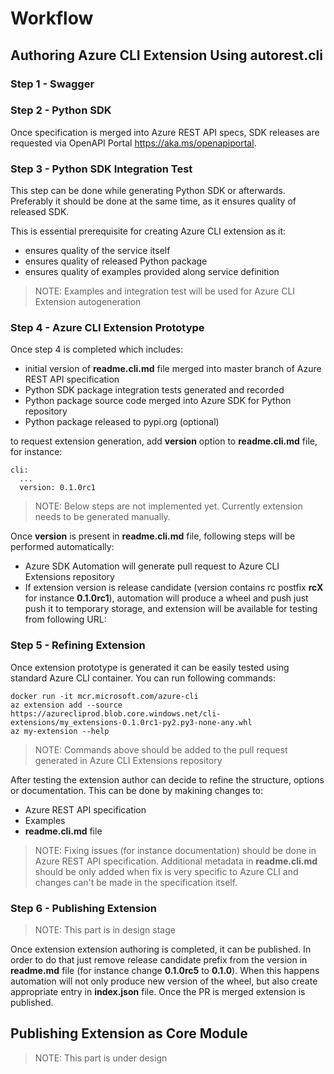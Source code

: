 # Workflow

## Authoring Azure CLI Extension Using **autorest.cli**

### Step 1 - Swagger

### Step 2 - Python SDK

Once specification is merged into Azure REST API specs, SDK releases are requested via OpenAPI Portal https://aka.ms/openapiportal.

### Step 3 - Python SDK Integration Test

This step can be done while generating Python SDK or afterwards.
Preferably it should be done at the same time, as it ensures quality of released SDK.

This is essential prerequisite for creating Azure CLI extension as it:
- ensures quality of the service itself
- ensures quality of released Python package
- ensures quality of examples provided along service definition

>NOTE: Examples and integration test will be used for Azure CLI Extension autogeneration


### Step 4 - Azure CLI Extension Prototype

Once step 4 is completed which includes:
- initial version of **readme.cli.md** file merged into master branch of Azure REST API specification
- Python SDK package integration tests generated and recorded
- Python package source code merged into Azure SDK for Python repository
- Python package released to pypi.org (optional)

to request extension generation, add **version** option to **readme.cli.md** file, for instance:

    cli:
      ...
      version: 0.1.0rc1

>NOTE: Below steps are not implemented yet. Currently extension needs to be generated manually.

Once **version** is present in **readme.cli.md** file, following steps will be performed automatically:
- Azure SDK Automation will generate pull request to Azure CLI Extensions repository
- If extension version is release candidate (version contains rc postfix **rcX** for instance **0.1.0rc1**), automation will produce a wheel and push just push it to temporary storage, and extension will be available for testing from following URL:

### Step 5 - Refining Extension

Once extension prototype is generated it can be easily tested using standard Azure CLI container. You can run following commands:

    docker run -it mcr.microsoft.com/azure-cli
    az extension add --source https://azurecliprod.blob.core.windows.net/cli-extensions/my_extensions-0.1.0rc1-py2.py3-none-any.whl
    az my-extension --help

>NOTE: Commands above should be added to the pull request generated in Azure CLI Extensions repository

After testing the extension author can decide to refine the structure, options or documentation. This can be done by makining changes to:
- Azure REST API specification
- Examples
- **readme.cli.md** file

>NOTE: Fixing issues (for instance documentation) should be done in Azure REST API specification. Additional metadata in **readme.cli.md** should be only added when fix is very specific to Azure CLI and changes can't be made in the specification itself.

### Step 6 - Publishing Extension

>NOTE: This part is in design stage

Once extension extension authoring is completed, it can be published.
In order to do that just remove release candidate prefix from the version in **readme.md** file (for instance change **0.1.0rc5** to **0.1.0**).
When this happens automation will not only produce new version of the wheel, but also create appropriate entry in **index.json** file. Once the PR is merged extension is published.

## Publishing Extension as Core Module

>NOTE: This part is under design

